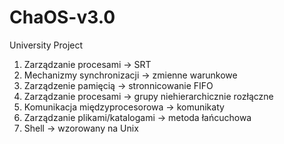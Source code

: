 # ChaOS-v3.0
University Project

1. Zarządzanie procesami -> SRT
2. Mechanizmy synchronizacji -> zmienne warunkowe
3. Zarządzenie pamięcią -> stronnicowanie FIFO
4. Zarządzanie procesami -> grupy niehierarchicznie rozłączne
5. Komunikacja międzyprocesorowa -> komunikaty
6. Zarządzanie plikami/katalogami -> metoda łańcuchowa
7. Shell -> wzorowany na Unix
